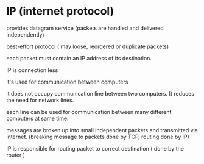 # IP \(internet protocol\)

provides datagram service \(packets are handled and delivered independently\)

best-effort protocol \( may loose, reordered or duplicate packets\)

each packet must contain an IP address of its destination.



IP is connection less 

it's used for communication between computers

it does not occupy communication line between two computers. It reduces the need for network lines.

each line can be used for communication between many different computers at same time.

messages are broken up into small independent packets and transmitted via internet. \(breaking message to packets done by TCP, routing done by IP\)

IP is responsible for routing packet to correct destination \( done by the router \)

